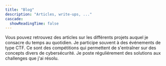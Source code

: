 ```yaml
---
title: "Blog"
description: "Articles, write-ups, ..."
cascade:
  showReadingTime: false
---
```


Vous pouvez retrouvez des articles sur les différents projets auquel je consacre du temps au quotidien. Je participe souvent à des événements de type CTF. Ce sont des compétitions qui permettent de s'entraîner sur des concepts divers de cybersécurité. Je poste réguliérement des solutions aux challenges que j'ai résolu.
